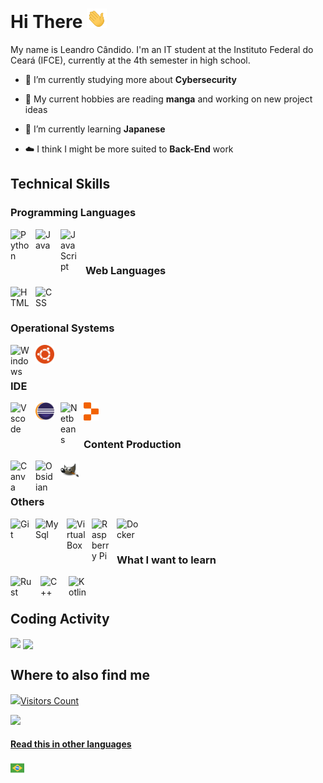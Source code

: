 # Hi There <img width="32px" src="/Assets/wave.gif" />

My name is Leandro Cândido. I'm an IT student at the Instituto Federal do Ceará (IFCE), currently at the 4th semester in high school.

- 🔭 I’m currently studying more about **Cybersecurity**

- 💬 My current hobbies are reading **manga** and working on new project ideas

- 🌱 I’m currently learning **Japanese**

- ☁️ I think I might be more suited to **Back-End** work

## Technical Skills

### Programming Languages
<img align="left" title="Python" width="30px" style="padding-right:10px;" src="https://cdn.jsdelivr.net/gh/devicons/devicon/icons/python/python-original.svg" />
<img align="left" title="Java" width="30px" style="padding-right:10px;" src="https://cdn.jsdelivr.net/gh/devicons/devicon/icons/java/java-original.svg"/>
<img align="left" title="JavaScript" width="30px" style="padding-right:10px;" src="https://cdn.jsdelivr.net/gh/devicons/devicon/icons/javascript/javascript-plain.svg" />

<br/>

#

### Web Languages
<img align="left" title="HTML" width="30px" style="padding-right:10px;" src="https://cdn.jsdelivr.net/gh/devicons/devicon/icons/html5/html5-original.svg" />
<img align="left" title="CSS" width="30px" style="padding-right:10px;" src="https://cdn.jsdelivr.net/gh/devicons/devicon/icons/css3/css3-original.svg" />

<br/>

#

### Operational Systems
<img align="left" title="Windows" width="30px" style="padding-right:10px;" src="https://cdn.jsdelivr.net/gh/devicons/devicon/icons/windows8/windows8-original.svg" />
<img align="left" title="Ubuntu" width="30px" style="padding-right:10px;" src="/Assets/ubuntu-4-logo-svg-vector.svg" />

<br/>

#

### IDE
<img align="left" title="Vscode" width="30px" style="padding-right:10px;" src="https://cdn.jsdelivr.net/gh/devicons/devicon/icons/vscode/vscode-original.svg" />
<img align="left" title="Eclipse" width="30px" style="padding-right:10px;" src="/Assets/NicePng_eclipse-png_2648074.png" />
<img align="left" title="Netbeans" width="27px" style="padding-right:10px;" src="https://upload.wikimedia.org/wikipedia/commons/9/98/Apache_NetBeans_Logo.svg" />
<img align="left" title="Replit" width="24px" style="padding-right:10px;" src="/Assets/replit-icon-logo-A666709FE9-seeklogo.com.png" />

<br/>

#

### Content Production
<img align="left" title="Canva" width="30px" style="padding-right:10px;" src="https://upload.wikimedia.org/wikipedia/commons/0/08/Canva_icon_2021.svg" />
<img align="left" title="Obsidian" width="30px" style="padding-right:10px;" src="https://upload.wikimedia.org/wikipedia/commons/1/10/2023_Obsidian_logo.svg" />
<img align="left" title="GIMP" width="30px" style="padding-right:10px;" src="/Assets/The_GIMP_icon_-_gnome.svg" />

<br/>

#

### Others
<img align="left" title="Git" width="30px" style="padding-right:10px;" src="https://cdn.jsdelivr.net/gh/devicons/devicon/icons/git/git-original.svg" />
<img align="left" title="MySql" width="40px" style="padding-right:10px;" src="https://cdn.jsdelivr.net/gh/devicons/devicon/icons/mysql/mysql-original-wordmark.svg" />
<img align="left" title="VirtualBox" width="30px" style="padding-right:10px;" src="https://upload.wikimedia.org/wikipedia/commons/d/d5/Virtualbox_logo.png" />
<img align="left" title="Raspberry Pi" width="30px" style="padding-right:10px;" src="https://cdn.jsdelivr.net/gh/devicons/devicon/icons/raspberrypi/raspberrypi-original.svg" />
<img align="left" title="Docker" width="40px" style="padding-right:10px;" src="https://cdn.jsdelivr.net/gh/devicons/devicon/icons/docker/docker-original.svg" />

<br/>

#

### What I want to learn
<img align="left" title="Rust" width="38px" style="padding-right:10px;" src="https://www.rust-lang.org/logos/rust-logo-512x512.png" />
<img align="left" title="C++" width="35px" style="padding-right:10px;" src="https://cdn.jsdelivr.net/gh/devicons/devicon@latest/icons/cplusplus/cplusplus-original.svg" />
<img align="left" title="Kotlin" width="30px" style="padding-right:10px;" src="https://upload.wikimedia.org/wikipedia/commons/0/06/Kotlin_Icon.svg" />

<br/>

#

## Coding Activity
<p><img align="left" src="https://github-readme-stats.vercel.app/api/top-langs?username=marshfellow42&show_icons=true&locale=en&layout=compact&theme=algolia&hide_border=true" /></p>

<p>&nbsp;<img align="center" src="https://github-readme-stats.vercel.app/api?username=marshfellow42&show_icons=true&locale=en&theme=algolia&hide_border=true" /></p>

## Where to also find me

<div align="left">
<a href="mailto:leandrocandido6@protonmail.com"> <img src="https://img.shields.io/badge/ProtonMail-8B89CC?style=for-the-badge&logo=protonmail&logoColor=white" style="padding-right:10px ></a> 
</div>

<a></a>

### Visitors Count
![](https://komarev.com/ghpvc/?username=marshfellow42&style=flat-square)

#### Read this in other languages
<kbd>[<img title="Português" src="/Assets/brasil.png" width="22">](Translations/README_pt-br.md)</kbd>
